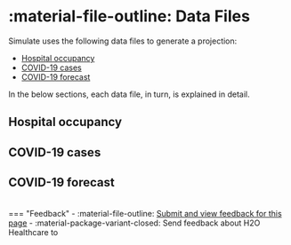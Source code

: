 # :material-file-outline: Data Files 


Simulate uses the following data files to generate a projection:

- [Hospital occupancy]() 
- [COVID-19 cases]()
- [COVID-19 forecast]()


In the below sections, each data file, in turn, is explained in detail.

## Hospital occupancy 

## COVID-19 cases 

## COVID-19 forecast

<br>
=== "Feedback"
    - :material-file-outline: <a href="" target="_blank">Submit and view feedback for this page</a>
    - :material-package-variant-closed: Send feedback about H2O Healthcare to <ranjith.anantharaman@h2o.ai>
